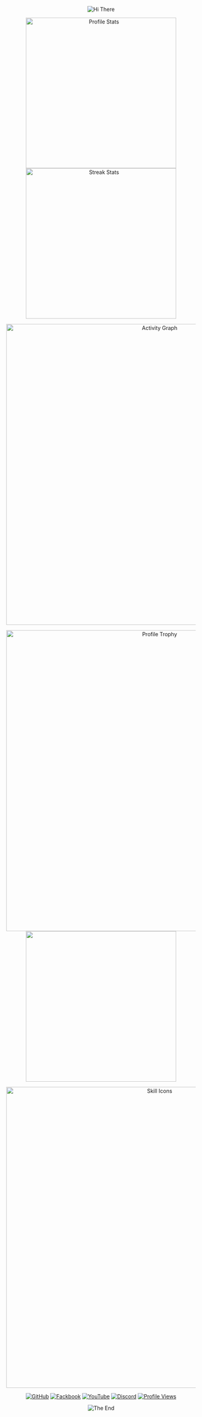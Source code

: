 <p align="center">
    <!-- https://github.com/kyechan99/capsule-render -->
    <img src="https://capsule-render.vercel.app/api?type=waving&color=gradient&height=300&&section=header&text=HI%20THERE&fontSize=90&fontAlign=50&fontAlignY=30&desc=I%20am%20Celivra&descAlign=50&descSize=30&descAlignY=60&animation=twinkling" alt="Hi There" title=":wave: Hi There"/>
</p>


<p align="center">
    <!-- https://github.com/anuraghazra/github-readme-stats -->
    <!-- rules: https://github.com/anuraghazra/github-readme-stats/blob/master/src/calculateRank.js -->
    <img width="400" src="https://github-readme-stats.vercel.app/api?username=Celivra&theme=transparent&show_icons=true&hide_border=true&show=reviews,discussions_started&hide_title=true&hide=contribs&number_format=long&count_private=true" alt="Profile Stats" title="Profile Stats" />
    <!-- https://github.com/DenverCoder1/github-readme-streak-stats -->
    <!-- <img width="400" src="https://streak-stats.demolab.com?user=Xiaokang2022&theme=transparent&hide_border=true" alt="Streak Stats" title="Streak Stats" /> -->
    <!-- self-host in Vercel -->
    <img width="400" src="https://github-readme-streak-stats-Xiaokang2022.vercel.app?user=Celivra&theme=transparent&hide_border=true" alt="Streak Stats" title="Streak Stats" /> 


<p align="center">
    <!-- https://github.com/Ashutosh00710/github-readme-activity-graph -->
    <img width="800" src="https://github-readme-activity-graph.vercel.app/graph?username=Celivra&theme=github-compact&hide_border=true&area=true&custom_title=Activity%20Graph" alt="Activity Graph" title="Activity Graph" />
</p>
<p align="center">
    <!-- https://github.com/ryo-ma/github-profile-trophy -->
    <!-- rules: https://github.com/ryo-ma/github-profile-trophy/blob/master/src/trophy.ts -->
    <img width="800" src="https://github-profile-trophy.vercel.app/?username=Celivra&no-bg=true&no-frame=true&theme=algolia&title=-MultiLanguage" alt="Profile Trophy" title="Profile Trophy" />
        <!--offen language-->
    <img width="400" src="https://github-readme-stats.vercel.app/api/top-langs/?username=Celivra&layout=compact&theme=transparent"/>
</p>



<p align="center">
    <!-- https://github.com/LelouchFR/skill-icons -->
    <img width="800" src="https://go-skill-icons.vercel.app/api/icons?i=c,cpp,java,html,css,js,spring,bash,linux,arch&titles=true" alt="Skill Icons" title="Skill Icons">
</p>
<p align="center">
    <!-- https://github.com/badges/shields --> 
    <a href="https://github.com/Celivra"><img src="https://img.shields.io/badge/GitHub-Celivra-blue?logo=github" alt="GitHub" title="GitHub" /></a>
    <a href="https://www.facebook.com/XxiaozhaiX"><img src="https://img.shields.io/badge/facebook-Celivra-blue?logo=facebook" alt="Fackbook" title="Facebook" /></a>
    <a href="https://www.youtube.com/@Celivra"><img src="https://img.shields.io/badge/Youtube-Celivra-red?logo=youtube" alt="YouTube" title="YouTube" /></a>
  <a href="https://discord.gg/rSs6A3mz"><img src="https://img.shields.io/badge/Discord-Join%20Float%20Server-blue?logo=discord" alt="Discord" title="Discord" /></a>
    <!-- https://github.com/antonkomarev/github-profile-views-counter -->
    <a href="https://github.com/Celivra"><img src="https://komarev.com/ghpvc/?username=Celivra&label=Profile+Views" alt="Profile Views" title="Profile Views" /></a>
</p>
 <p align="center">
    <!-- https://github.com/kyechan99/capsule-render -->
    <img src="https://capsule-render.vercel.app/api?type=waving&height=300&color=gradient&text=The%20END&section=footer&fontColor=ffffff" alt="The End" title="The End"/>
</p>

